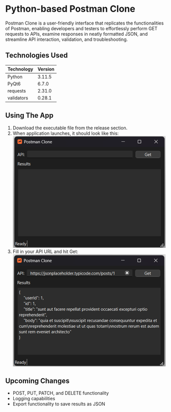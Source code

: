 # Python-based Postman Clone
Postman Clone is a user-friendly interface that replicates the functionalities of Postman, enabling developers and testers to effortlessly perform GET requests to APIs, examine responses in neatly formatted JSON, and streamline API interaction, validation, and troubleshooting.

## Technologies Used
| Technology | Version |
|------------|---------|
| Python     | 3.11.5  |
| PyQt6      | 6.7.0   |
| requests   | 2.31.0  |
| validators | 0.28.1  |

## Using The App
1. Download the executable file from the release section.
2. When application launches, it should look like this:<br>
![Postman Clone App ready to run](images/Screenshot-1.png)
3. Fill in your API URL and hit Get:<br>
![Postman Clone App results](images/Screenshot-2.png)

## Upcoming Changes
* POST, PUT, PATCH, and DELETE functionality
* Logging capabilities
* Export functionality to save results as JSON

